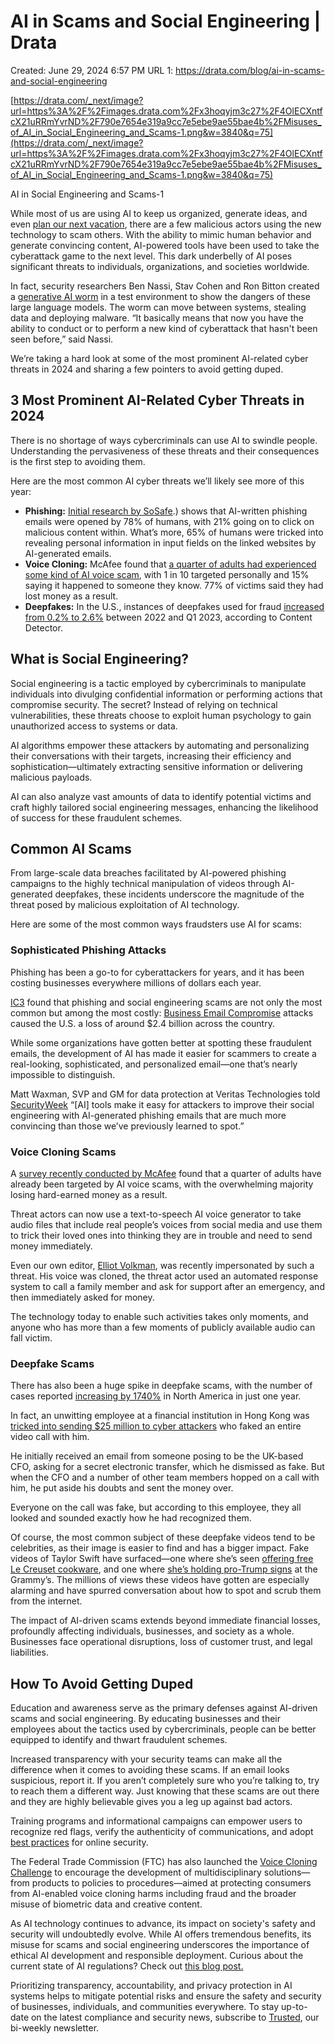 # AI in Scams and Social Engineering | Drata

Created: June 29, 2024 6:57 PM
URL 1: https://drata.com/blog/ai-in-scams-and-social-engineering

[https://drata.com/_next/image?url=https%3A%2F%2Fimages.drata.com%2Fx3hoqyjm3c27%2F4OlECXntfcX21uRRmYvrND%2F790e7654e319a9cc7e5ebe9ae55bae4b%2FMisuses_of_AI_in_Social_Engineering_and_Scams-1.png&w=3840&q=75](https://drata.com/_next/image?url=https%3A%2F%2Fimages.drata.com%2Fx3hoqyjm3c27%2F4OlECXntfcX21uRRmYvrND%2F790e7654e319a9cc7e5ebe9ae55bae4b%2FMisuses_of_AI_in_Social_Engineering_and_Scams-1.png&w=3840&q=75)

AI in Social Engineering and Scams-1

While most of us are using AI to keep us organized, generate ideas, and even [plan our next vacation](https://www.cnet.com/tech/travel-planning-with-ai-i-tested-it-for-a-city-i-know-inside-and-out/), there are a few malicious actors using the new technology to scam others. With the ability to mimic human behavior and generate convincing content, AI-powered tools have been used to take the cyberattack game to the next level. This dark underbelly of AI poses significant threats to individuals, organizations, and societies worldwide.

In fact, security researchers Ben Nassi, Stav Cohen and Ron Bitton created a [generative AI worm](https://www.wired.com/story/here-come-the-ai-worms/) in a test environment to show the dangers of these large language models. The worm can move between systems, stealing data and deploying malware. “It basically means that now you have the ability to conduct or to perform a new kind of cyberattack that hasn't been seen before,” said Nassi.

We’re taking a hard look at some of the most prominent AI-related cyber threats in 2024 and sharing a few pointers to avoid getting duped.

## 3 Most Prominent AI-Related Cyber Threats in 2024

There is no shortage of ways cybercriminals can use AI to swindle people. Understanding the pervasiveness of these threats and their consequences is the first step to avoiding them.

Here are the most common AI cyber threats we’ll likely see more of this year:

- **Phishing:** [Initial research by SoSafe](https://sosafe-awareness.com/company/press/one-in-five-people-click-on-ai-generated-phishing-emails-sosafe-data-reveals/#:~:text=Initial%20research*%20by%20SoSafe%20shows,such%20as%20links%20or%20attachments).) shows that AI-written phishing emails were opened by 78% of humans, with 21% going on to click on malicious content within. What’s more, 65% of humans were tricked into revealing personal information in input fields on the linked websites by AI-generated emails.
- **Voice Cloning:** McAfee found that [a quarter of adults had experienced some kind of AI voice scam](https://www.mcafee.com/zh-tw/consumer-corporate/newsroom/press-releases/press-release.html?news_id=5aa0d525-c1ae-4b1e-a1b7-dc499410c5a1), with 1 in 10 targeted personally and 15% saying it happened to someone they know. 77% of victims said they had lost money as a result.
- **Deepfakes:** In the U.S., instances of deepfakes used for fraud [increased from 0.2% to 2.6%](https://contentdetector.ai/articles/deepfake-statistics#:~:text=In%20the%20U.S.%2C%20instances%20of,think%20they%20can%20recognize%20one.) between 2022 and Q1 2023, according to Content Detector.

## What is Social Engineering?

Social engineering is a tactic employed by cybercriminals to manipulate individuals into divulging confidential information or performing actions that compromise security. The secret? Instead of relying on technical vulnerabilities, these threats choose to exploit human psychology to gain unauthorized access to systems or data.

AI algorithms empower these attackers by automating and personalizing their conversations with their targets, increasing their efficiency and sophistication—ultimately extracting sensitive information or delivering malicious payloads.

AI can also analyze vast amounts of data to identify potential victims and craft highly tailored social engineering messages, enhancing the likelihood of success for these fraudulent schemes.

## Common AI Scams

From large-scale data breaches facilitated by AI-powered phishing campaigns to the highly technical manipulation of videos through AI-generated deepfakes, these incidents underscore the magnitude of the threat posed by malicious exploitation of AI technology.

Here are some of the most common ways fraudsters use AI for scams:

### Sophisticated Phishing Attacks

Phishing has been a go-to for cyberattackers for years, and it has been costing businesses everywhere millions of dollars each year.

[IC3](https://www.ic3.gov/Media/PDF/AnnualReport/2020_IC3Report.pdf) found that phishing and social engineering scams are not only the most common but among the most costly: [Business Email Compromise](https://drata.com/blog/business-email-compromise-attacks) attacks caused the U.S. a loss of around $2.4 billion across the country.

While some organizations have gotten better at spotting these fraudulent emails, the development of AI has made it easier for scammers to create a real-looking, sophisticated, and personalized email—one that’s nearly impossible to distinguish.

Matt Waxman, SVP and GM for data protection at Veritas Technologies told [SecurityWeek](https://www.securityweek.com/cyber-insights-2024-artificial-intelligence/#:~:text=Kevin%20Surace%2C%20chair%20at%20Token,AI%2Dgenerated%20phishing%20emails%20that) “[AI] tools make it easy for attackers to improve their social engineering with AI-generated phishing emails that are much more convincing than those we’ve previously learned to spot.”

### Voice Cloning Scams

A [survey recently conducted by McAfee](https://tech.co/news/ai-voice-cloning-scams) found that a quarter of adults have already been targeted by AI voice scams, with the overwhelming majority losing hard-earned money as a result.

Threat actors can now use a text-to-speech AI voice generator to take audio files that include real people’s voices from social media and use them to trick their loved ones into thinking they are in trouble and need to send money immediately.

Even our own editor, [Elliot Volkman](https://www.linkedin.com/in/elliotv/), was recently impersonated by such a threat. His voice was cloned, the threat actor used an automated response system to call a family member and ask for support after an emergency, and then immediately asked for money.

The technology today to enable such activities takes only moments, and anyone who has more than a few moments of publicly available audio can fall victim.

### Deepfake Scams

There has also been a huge spike in deepfake scams, with the number of cases reported [increasing by 1740%](https://www.infosecurity-magazine.com/news/deepfake-identity-fraud-surges/#:~:text=Deepfake%20use%20for%20identity%20fraud,followed%20by%20fintech%20(8%25).) in North America in just one year.

In fact, an unwitting employee at a financial institution in Hong Kong was [tricked into sending $25 million to cyber attackers](https://www.cnn.com/2024/02/04/asia/deepfake-cfo-scam-hong-kong-intl-hnk/index.html) who faked an entire video call with him.

He initially received an email from someone posing to be the UK-based CFO, asking for a secret electronic transfer, which he dismissed as fake. But when the CFO and a number of other team members hopped on a call with him, he put aside his doubts and sent the money over.

Everyone on the call was fake, but according to this employee, they all looked and sounded exactly how he had recognized them.

Of course, the most common subject of these deepfake videos tend to be celebrities, as their image is easier to find and has a bigger impact. Fake videos of Taylor Swift have surfaced—one where she’s seen [offering free Le Creuset cookware](https://www.forbes.com/sites/falonfatemi/2024/02/01/look-what-you-made-me-do-why-deepfake-taylor-swift-matters/?sh=7b9050fd7ac3), and one where [she’s holding pro-Trump signs](https://www.nbcnews.com/tech/internet/taylor-swift-deepfake-x-falsely-depict-supporting-trump-grammys-flag-rcna137620) at the Grammy’s. The millions of views these videos have gotten are especially alarming and have spurred conversation about how to spot and scrub them from the internet.

The impact of AI-driven scams extends beyond immediate financial losses, profoundly affecting individuals, businesses, and society as a whole. Businesses face operational disruptions, loss of customer trust, and legal liabilities.

## How To Avoid Getting Duped

Education and awareness serve as the primary defenses against AI-driven scams and social engineering. By educating businesses and their employees about the tactics used by cybercriminals, people can be better equipped to identify and thwart fraudulent schemes.

Increased transparency with your security teams can make all the difference when it comes to avoiding these scams. If an email looks suspicious, report it. If you aren’t completely sure who you’re talking to, try to reach them a different way. Just knowing that these scams are out there and they are highly believable gives you a leg up against bad actors.

Training programs and informational campaigns can empower users to recognize red flags, verify the authenticity of communications, and adopt [best practices](https://drata.com/blog/ai-security-best-practices) for online security.

The Federal Trade Commission (FTC) has also launched the [Voice Cloning Challenge](https://www.ftc.gov/policy/advocacy-research/tech-at-ftc/2023/11/preventing-harms-ai-enabled-voice-cloning) to encourage the development of multidisciplinary solutions—from products to policies to procedures—aimed at protecting consumers from AI-enabled voice cloning harms including fraud and the broader misuse of biometric data and creative content.

As AI technology continues to advance, its impact on society's safety and security will undoubtedly evolve. While AI offers tremendous benefits, its misuse for scams and social engineering underscores the importance of ethical AI development and responsible deployment. Curious about the current state of AI regulations? Check out [this blog post.](https://drata.com/blog/ai-regulations-where-were-at-and-where-were-going)

Prioritizing transparency, accountability, and privacy protection in AI systems helps to mitigate potential risks and ensure the safety and security of businesses, individuals, and communities everywhere. To stay up-to-date on the latest compliance and security news, subscribe to [Trusted](https://drata.com/lp/trusted-newsletter), our bi-weekly newsletter.